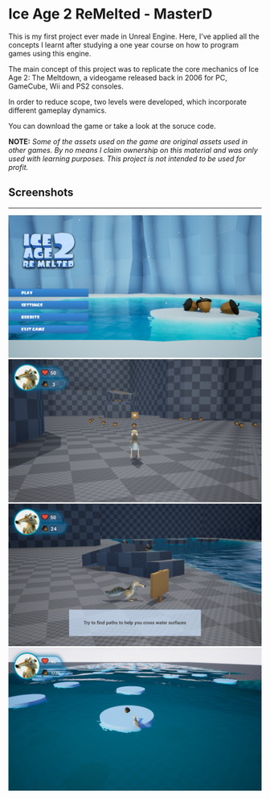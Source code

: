 # **Ice Age 2 ReMelted - MasterD**
This is my first project ever made in Unreal Engine. Here, I've applied all the concepts I learnt after studying a one year course on how to program games using this engine.

The main concept of this project was to replicate the core mechanics of Ice Age 2: The Meltdown, a videogame released back in 2006 for PC, GameCube, Wii and PS2 consoles.

In order to reduce scope, two levels were developed, which incorporate different gameplay dynamics. 

You can download the game or take a look at the soruce code.

**NOTE:** *Some of the assets used on the game are original assets used in other games. By no means I claim ownership on this material and was only used with learning purposes. This project is not intended to be used for profit.*

## **Screenshots**
---
![Home Menu](/Captures/Capture_1.png)
![Level 1](/Captures/Capture_2.png)
![Reading](/Captures/Capture_3.png)
![Level 2](/Captures/Capture_4.png)
